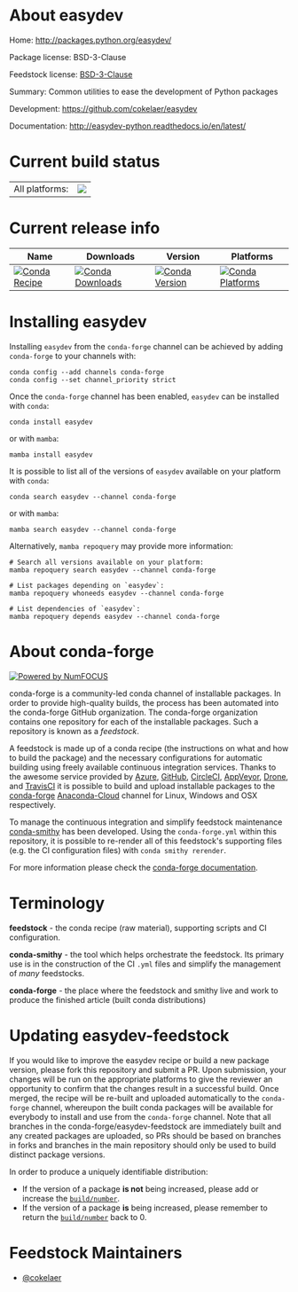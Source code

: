About easydev
=============

Home: http://packages.python.org/easydev/

Package license: BSD-3-Clause

Feedstock license: [BSD-3-Clause](https://github.com/conda-forge/easydev-feedstock/blob/main/LICENSE.txt)

Summary: Common utilities to ease the development of Python packages

Development: https://github.com/cokelaer/easydev

Documentation: http://easydev-python.readthedocs.io/en/latest/

Current build status
====================


<table><tr><td>All platforms:</td>
    <td>
      <a href="https://dev.azure.com/conda-forge/feedstock-builds/_build/latest?definitionId=4856&branchName=main">
        <img src="https://dev.azure.com/conda-forge/feedstock-builds/_apis/build/status/easydev-feedstock?branchName=main">
      </a>
    </td>
  </tr>
</table>

Current release info
====================

| Name | Downloads | Version | Platforms |
| --- | --- | --- | --- |
| [![Conda Recipe](https://img.shields.io/badge/recipe-easydev-green.svg)](https://anaconda.org/conda-forge/easydev) | [![Conda Downloads](https://img.shields.io/conda/dn/conda-forge/easydev.svg)](https://anaconda.org/conda-forge/easydev) | [![Conda Version](https://img.shields.io/conda/vn/conda-forge/easydev.svg)](https://anaconda.org/conda-forge/easydev) | [![Conda Platforms](https://img.shields.io/conda/pn/conda-forge/easydev.svg)](https://anaconda.org/conda-forge/easydev) |

Installing easydev
==================

Installing `easydev` from the `conda-forge` channel can be achieved by adding `conda-forge` to your channels with:

```
conda config --add channels conda-forge
conda config --set channel_priority strict
```

Once the `conda-forge` channel has been enabled, `easydev` can be installed with `conda`:

```
conda install easydev
```

or with `mamba`:

```
mamba install easydev
```

It is possible to list all of the versions of `easydev` available on your platform with `conda`:

```
conda search easydev --channel conda-forge
```

or with `mamba`:

```
mamba search easydev --channel conda-forge
```

Alternatively, `mamba repoquery` may provide more information:

```
# Search all versions available on your platform:
mamba repoquery search easydev --channel conda-forge

# List packages depending on `easydev`:
mamba repoquery whoneeds easydev --channel conda-forge

# List dependencies of `easydev`:
mamba repoquery depends easydev --channel conda-forge
```


About conda-forge
=================

[![Powered by
NumFOCUS](https://img.shields.io/badge/powered%20by-NumFOCUS-orange.svg?style=flat&colorA=E1523D&colorB=007D8A)](https://numfocus.org)

conda-forge is a community-led conda channel of installable packages.
In order to provide high-quality builds, the process has been automated into the
conda-forge GitHub organization. The conda-forge organization contains one repository
for each of the installable packages. Such a repository is known as a *feedstock*.

A feedstock is made up of a conda recipe (the instructions on what and how to build
the package) and the necessary configurations for automatic building using freely
available continuous integration services. Thanks to the awesome service provided by
[Azure](https://azure.microsoft.com/en-us/services/devops/), [GitHub](https://github.com/),
[CircleCI](https://circleci.com/), [AppVeyor](https://www.appveyor.com/),
[Drone](https://cloud.drone.io/welcome), and [TravisCI](https://travis-ci.com/)
it is possible to build and upload installable packages to the
[conda-forge](https://anaconda.org/conda-forge) [Anaconda-Cloud](https://anaconda.org/)
channel for Linux, Windows and OSX respectively.

To manage the continuous integration and simplify feedstock maintenance
[conda-smithy](https://github.com/conda-forge/conda-smithy) has been developed.
Using the ``conda-forge.yml`` within this repository, it is possible to re-render all of
this feedstock's supporting files (e.g. the CI configuration files) with ``conda smithy rerender``.

For more information please check the [conda-forge documentation](https://conda-forge.org/docs/).

Terminology
===========

**feedstock** - the conda recipe (raw material), supporting scripts and CI configuration.

**conda-smithy** - the tool which helps orchestrate the feedstock.
                   Its primary use is in the construction of the CI ``.yml`` files
                   and simplify the management of *many* feedstocks.

**conda-forge** - the place where the feedstock and smithy live and work to
                  produce the finished article (built conda distributions)


Updating easydev-feedstock
==========================

If you would like to improve the easydev recipe or build a new
package version, please fork this repository and submit a PR. Upon submission,
your changes will be run on the appropriate platforms to give the reviewer an
opportunity to confirm that the changes result in a successful build. Once
merged, the recipe will be re-built and uploaded automatically to the
`conda-forge` channel, whereupon the built conda packages will be available for
everybody to install and use from the `conda-forge` channel.
Note that all branches in the conda-forge/easydev-feedstock are
immediately built and any created packages are uploaded, so PRs should be based
on branches in forks and branches in the main repository should only be used to
build distinct package versions.

In order to produce a uniquely identifiable distribution:
 * If the version of a package **is not** being increased, please add or increase
   the [``build/number``](https://docs.conda.io/projects/conda-build/en/latest/resources/define-metadata.html#build-number-and-string).
 * If the version of a package **is** being increased, please remember to return
   the [``build/number``](https://docs.conda.io/projects/conda-build/en/latest/resources/define-metadata.html#build-number-and-string)
   back to 0.

Feedstock Maintainers
=====================

* [@cokelaer](https://github.com/cokelaer/)

